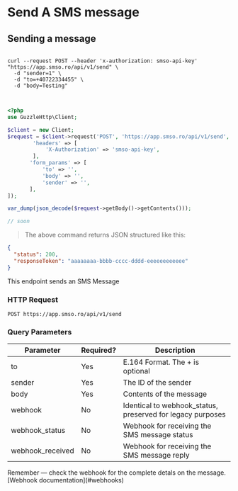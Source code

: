 # Send A SMS message

## Sending a message

```shell

curl --request POST --header 'x-authorization: smso-api-key' "https://app.smso.ro/api/v1/send" \
  -d "sender=1" \
  -d "to=+40722334455" \
  -d "body=Testing"
     
  
```

```php
<?php
use GuzzleHttp\Client;

$client = new Client;
$request = $client->request('POST', 'https://app.smso.ro/api/v1/send', [
        'headers' => [
            'X-Authorization' => 'smso-api-key',
        ],
       'form_params' => [
           'to' => '',
           'body' => '',
           'sender' => '',
       ],
]);

var_dump(json_decode($request->getBody()->getContents()));
```

```javascript
// soon 
```

> The above command returns JSON structured like this:

```json
{
  "status": 200,
  "responseToken": "aaaaaaaa-bbbb-cccc-dddd-eeeeeeeeeeee"
}
```

This endpoint sends an SMS Message

### HTTP Request

`POST https://app.smso.ro/api/v1/send`

### Query Parameters

Parameter | Required? | Description
--------- | ------- | -----------
to                | Yes | E.164 Format. The + is optional	
sender            | Yes | The ID of the sender
body              | Yes | Contents of the message
webhook           | No  | Identical to webhook_status, preserved for legacy purposes
webhook_status    | No  | Webhook for receiving the SMS message status
webhook_received  | No  | Webhook for receiving the SMS message reply

<aside class="success">
Remember — check the webhook for the complete detals on the message. [Webhook documentation](#webhooks)
</aside>  


